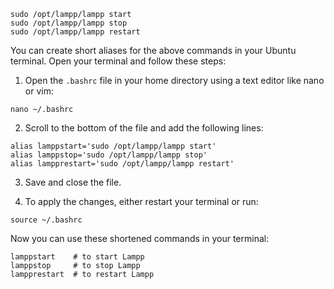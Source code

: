 ```
sudo /opt/lampp/lampp start
sudo /opt/lampp/lampp stop
sudo /opt/lampp/lampp restart
```

You can create short aliases for the above commands in your Ubuntu terminal. Open your terminal and follow these steps:

1. Open the `.bashrc` file in your home directory using a text editor like nano or vim:
```
nano ~/.bashrc
```

2. Scroll to the bottom of the file and add the following lines:
```
alias lamppstart='sudo /opt/lampp/lampp start'
alias lamppstop='sudo /opt/lampp/lampp stop'
alias lampprestart='sudo /opt/lampp/lampp restart'
```

3. Save and close the file.

4. To apply the changes, either restart your terminal or run:
```
source ~/.bashrc
```

Now you can use these shortened commands in your terminal:
```
lamppstart    # to start Lampp
lamppstop     # to stop Lampp
lampprestart  # to restart Lampp
```